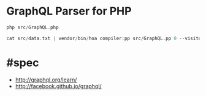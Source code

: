 # GraphQL Parser for PHP

```php
php src/GraphQL.php 
```

```php
cat src/data.txt | vendor/bin/hoa compiler:pp src/GraphQL.pp 0 --visitor dump
```


# #spec

* http://graphql.org/learn/
* http://facebook.github.io/graphql/
